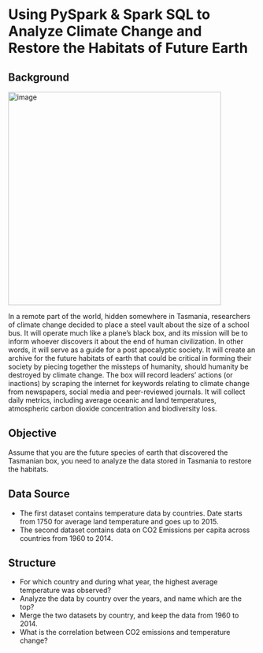 # Using PySpark & Spark SQL to Analyze Climate Change and Restore the Habitats of Future Earth
## Background
<img width="432" alt="image" src="https://user-images.githubusercontent.com/98130185/165662107-662b18e5-aa19-47e9-8bd8-af022f22d6e2.png">

In a remote part of the world, hidden somewhere in Tasmania, researchers of climate change decided to place a steel vault about the size of a school bus. It will operate much like a plane’s black box, and its mission will be to inform whoever discovers it about the end of human civilization. In other words, it will serve as a guide for a post apocalyptic society. It will create an archive for the future habitats of earth that could be critical in forming their society by piecing together the missteps of humanity, should humanity be destroyed by climate change. The box will record leaders’ actions (or inactions) by scraping the internet for keywords relating to climate change from newspapers, social media and peer-reviewed journals. It will collect daily metrics,
including average oceanic and land temperatures, atmospheric carbon dioxide concentration and biodiversity loss.
## Objective
Assume that you are the future species of earth that discovered the Tasmanian box, you need to analyze the data stored in Tasmania to restore the habitats.
## Data Source
- The first dataset contains temperature data by countries. Date starts from 1750 for average land temperature and goes up to 2015. 
- The second dataset contains data on CO2 Emissions per capita across countries from 1960 to 2014.
## Structure
- For which country and during what year, the highest average temperature was observed?
- Analyze the data by country over the years, and name which are the top?
- Merge the two datasets by country, and keep the data from 1960 to 2014.
- What is the correlation between CO2 emissions and temperature change?




